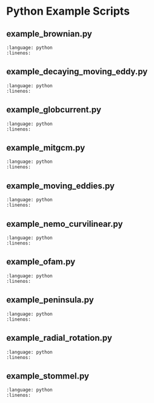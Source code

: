 # Python Example Scripts

## example_brownian.py

```{literalinclude} ../examples/example_brownian.py
:language: python
:linenos:
```

## example_decaying_moving_eddy.py

```{literalinclude} ../examples/example_decaying_moving_eddy.py
:language: python
:linenos:
```

## example_globcurrent.py

```{literalinclude} ../examples/example_globcurrent.py
:language: python
:linenos:
```

## example_mitgcm.py

```{literalinclude} ../examples/example_mitgcm.py
:language: python
:linenos:
```

## example_moving_eddies.py

```{literalinclude} ../examples/example_moving_eddies.py
:language: python
:linenos:
```

## example_nemo_curvilinear.py

```{literalinclude} ../examples/example_nemo_curvilinear.py
:language: python
:linenos:
```

## example_ofam.py

```{literalinclude} ../examples/example_ofam.py
:language: python
:linenos:
```

## example_peninsula.py

```{literalinclude} ../examples/example_peninsula.py
:language: python
:linenos:
```

## example_radial_rotation.py

```{literalinclude} ../examples/example_radial_rotation.py
:language: python
:linenos:
```

## example_stommel.py

```{literalinclude} ../examples/example_stommel.py
:language: python
:linenos:
```
